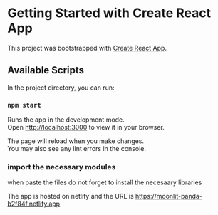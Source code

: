 # Getting Started with Create React App

This project was bootstrapped with [Create React App](https://github.com/facebook/create-react-app).

## Available Scripts

In the project directory, you can run:

### `npm start`

Runs the app in the development mode.\
Open [http://localhost:3000](http://localhost:3000) to view it in your browser.

The page will reload when you make changes.\
You may also see any lint errors in the console.

### import the necessary modules

when paste the files do not forget to install the necesaary libraries



The app is hosted on netlify and the URL is
https://moonlit-panda-b2f84f.netlify.app
